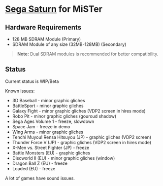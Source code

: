 # [Sega Saturn](https://en.wikipedia.org/wiki/Sega_Saturn) for MiSTer

## Hardware Requirements

- 128 MB SDRAM Module (Primary)
- SDRAM Module of any size (32MB-128MB) (Secondary)

> **Note:** Dual SDRAM modules is recommended for better compatibility.

## Status

Current status is WIP/Beta

Known issues:

- 3D Baseball - minor graphic gliches
- BattleSport - minor graphic gliches
- Galaxy Fight - minor graphic gliches (VDP2 screen in hires mode)
- Robo Pit - minor graphic gliches (gouroud shadow)
- Sega Ages Volume 1 - freeze, slowdown
- Space Jam - freeze in demo
- Wing Arms - minor graphic gliches
- Tenchi Muyou! Rensa Hitsuyou (JP) - graphic gliches (VDP2 screen)
- Thunder Force V (JP) - graphic gliches (VDP2 screen in hires mode)
- X-Men vs. Street Fighter (JP) - freeze
- Battle Monsters (EU) - graphic gliches
- Discworld II (EU) - minor graphic gliches (window)
- Dragon Ball Z (EU) - freeze
- Loaded (EU) - freeze

A lot of games have sound issues.
